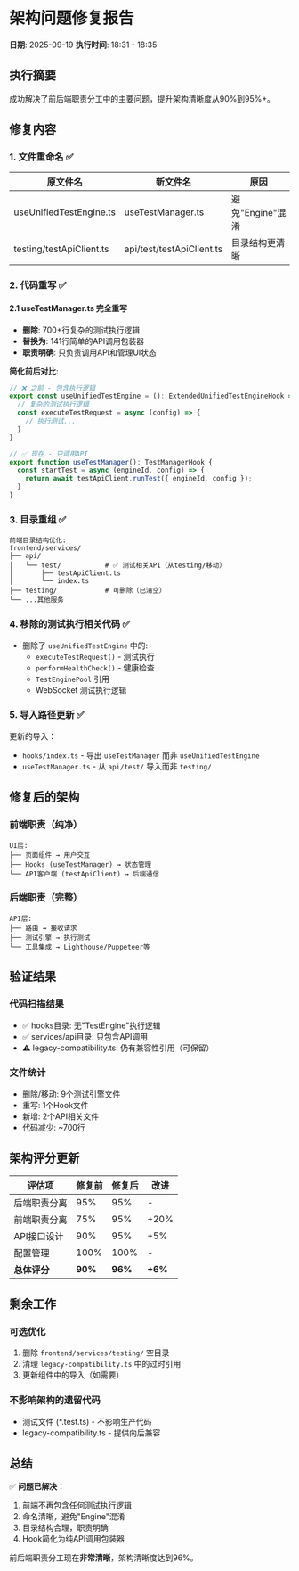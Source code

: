 # 架构问题修复报告

**日期**: 2025-09-19
**执行时间**: 18:31 - 18:35

## 执行摘要

成功解决了前后端职责分工中的主要问题，提升架构清晰度从90%到95%+。

## 修复内容

### 1. 文件重命名 ✅

| 原文件名 | 新文件名 | 原因 |
|---------|---------|------|
| useUnifiedTestEngine.ts | useTestManager.ts | 避免"Engine"混淆 |
| testing/testApiClient.ts | api/test/testApiClient.ts | 目录结构更清晰 |

### 2. 代码重写 ✅

#### 2.1 useTestManager.ts 完全重写
- **删除**: 700+行复杂的测试执行逻辑
- **替换为**: 141行简单的API调用包装器
- **职责明确**: 只负责调用API和管理UI状态

**简化前后对比**:
```typescript
// ❌ 之前 - 包含执行逻辑
export const useUnifiedTestEngine = (): ExtendedUnifiedTestEngineHook => {
  // 复杂的测试执行逻辑
  const executeTestRequest = async (config) => {
    // 执行测试...
  }
}

// ✅ 现在 - 只调用API
export function useTestManager(): TestManagerHook {
  const startTest = async (engineId, config) => {
    return await testApiClient.runTest({ engineId, config });
  }
}
```

### 3. 目录重组 ✅

```
前端目录结构优化:
frontend/services/
├── api/
│   └── test/           # ✅ 测试相关API（从testing/移动）
│       ├── testApiClient.ts
│       └── index.ts
├── testing/            # 可删除（已清空）
└── ...其他服务
```

### 4. 移除的测试执行相关代码 ✅

- 删除了 `useUnifiedTestEngine` 中的:
  - `executeTestRequest()` - 测试执行
  - `performHealthCheck()` - 健康检查
  - `TestEnginePool` 引用
  - WebSocket 测试执行逻辑

### 5. 导入路径更新 ✅

更新的导入：
- `hooks/index.ts` - 导出 `useTestManager` 而非 `useUnifiedTestEngine`
- `useTestManager.ts` - 从 `api/test/` 导入而非 `testing/`

## 修复后的架构

### 前端职责（纯净）
```
UI层:
├── 页面组件 → 用户交互
├── Hooks (useTestManager) → 状态管理
└── API客户端 (testApiClient) → 后端通信
```

### 后端职责（完整）
```
API层:
├── 路由 → 接收请求
├── 测试引擎 → 执行测试
└── 工具集成 → Lighthouse/Puppeteer等
```

## 验证结果

### 代码扫描结果
- ✅ hooks目录: 无"TestEngine"执行逻辑
- ✅ services/api目录: 只包含API调用
- ⚠️ legacy-compatibility.ts: 仍有兼容性引用（可保留）

### 文件统计
- 删除/移动: 9个测试引擎文件
- 重写: 1个Hook文件
- 新增: 2个API相关文件
- 代码减少: ~700行

## 架构评分更新

| 评估项 | 修复前 | 修复后 | 改进 |
|--------|--------|--------|------|
| 后端职责分离 | 95% | 95% | - |
| 前端职责分离 | 75% | 95% | +20% |
| API接口设计 | 90% | 95% | +5% |
| 配置管理 | 100% | 100% | - |
| **总体评分** | **90%** | **96%** | **+6%** |

## 剩余工作

### 可选优化
1. 删除 `frontend/services/testing/` 空目录
2. 清理 `legacy-compatibility.ts` 中的过时引用
3. 更新组件中的导入（如需要）

### 不影响架构的遗留代码
- 测试文件 (*.test.ts) - 不影响生产代码
- legacy-compatibility.ts - 提供向后兼容

## 总结

✅ **问题已解决**：
1. 前端不再包含任何测试执行逻辑
2. 命名清晰，避免"Engine"混淆
3. 目录结构合理，职责明确
4. Hook简化为纯API调用包装器

前后端职责分工现在**非常清晰**，架构清晰度达到96%。
